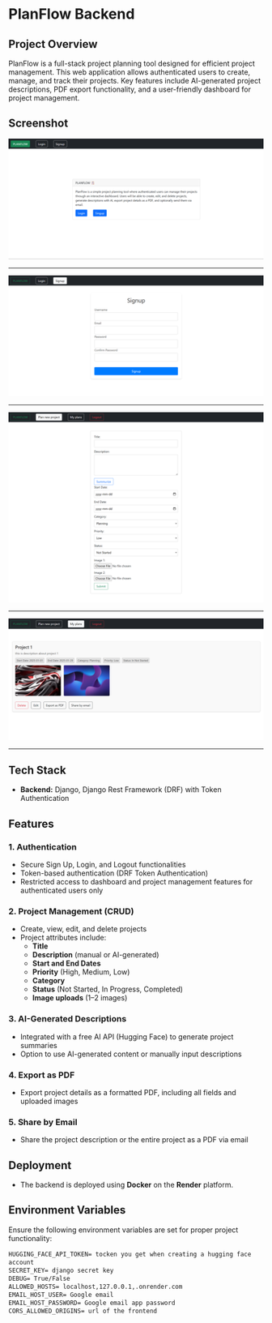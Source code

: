 # PlanFlow Backend

## Project Overview
PlanFlow is a full-stack project planning tool designed for efficient project management. This web application allows authenticated users to create, manage, and track their projects. Key features include AI-generated project descriptions, PDF export functionality, and a user-friendly dashboard for project management.

## Screenshot

![Project Screenshot](https://raw.githubusercontent.com/abdrrahim2002/planflow_backend/refs/heads/main/images/1.png)

---
![Project Screenshot](https://raw.githubusercontent.com/abdrrahim2002/planflow_backend/refs/heads/main/images/2.png)

---
![Project Screenshot](https://raw.githubusercontent.com/abdrrahim2002/planflow_backend/refs/heads/main/images/3.png)

---
![Project Screenshot](https://raw.githubusercontent.com/abdrrahim2002/planflow_backend/refs/heads/main/images/4.png)

---


## Tech Stack
- **Backend:** Django, Django Rest Framework (DRF) with Token Authentication

## Features

### 1. Authentication
- Secure Sign Up, Login, and Logout functionalities
- Token-based authentication (DRF Token Authentication)
- Restricted access to dashboard and project management features for authenticated users only

### 2. Project Management (CRUD)
- Create, view, edit, and delete projects
- Project attributes include:
  - **Title**
  - **Description** (manual or AI-generated)
  - **Start and End Dates**
  - **Priority** (High, Medium, Low)
  - **Category**
  - **Status** (Not Started, In Progress, Completed)
  - **Image uploads** (1–2 images)

### 3. AI-Generated Descriptions
- Integrated with a free AI API (Hugging Face) to generate project summaries
- Option to use AI-generated content or manually input descriptions

### 4. Export as PDF
- Export project details as a formatted PDF, including all fields and uploaded images

### 5. Share by Email
- Share the project description or the entire project as a PDF via email

## Deployment
- The backend is deployed using **Docker** on the **Render** platform.

## Environment Variables
Ensure the following environment variables are set for proper project functionality:

```env
HUGGING_FACE_API_TOKEN= tocken you get when creating a hugging face account
SECRET_KEY= django secret key
DEBUG= True/False
ALLOWED_HOSTS= localhost,127.0.0.1,.onrender.com
EMAIL_HOST_USER= Google email
EMAIL_HOST_PASSWORD= Google email app password
CORS_ALLOWED_ORIGINS= url of the frontend 
```


